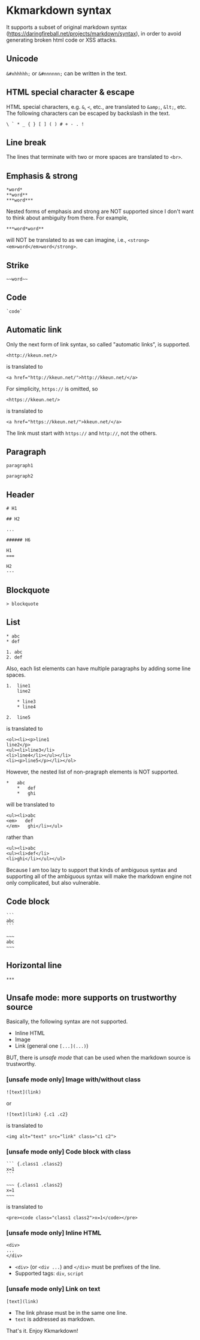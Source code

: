 Kkmarkdown syntax
=====

It supports a subset of original markdown syntax
(<https://daringfireball.net/projects/markdown/syntax>), in order to
avoid generating broken html code or XSS attacks.

## Unicode

`&#xhhhhh;` or `&#nnnnnn;` can be written in the text.

## HTML special character & escape

HTML special characters, e.g. `&`, `<`, etc., are translated to
`&amp;`, `&lt;`, etc.  The following characters can be escaped by
backslash in the text.

```
\ ` * _ { } [ ] ( ) # + - . !
```

## Line break

The lines that terminate with two or more spaces are translated to
`<br>`.

## Emphasis & strong

```
*word*
**word**
***word***
```

Nested forms of emphasis and strong are NOT supported since I don't
want to think about ambiguity from there.  For example,

```
***word*word**
```

will NOT be translated to as we can imagine, i.e.,
`<strong><em>word</em>word</strong>`.

## Strike

```
~~word~~
```

## Code

```
`code`
```

## Automatic link

Only the next form of link syntax, so called "automatic links", is supported.

```
<http://kkeun.net/>
```

is translated to

```
<a href="http://kkeun.net/">http://kkeun.net/</a>
```

For simplicity, `https://` is omitted, so

```
<https://kkeun.net/>
```

is translated to

```
<a href="https://kkeun.net/">kkeun.net/</a>
```

The link must start with `https://` and `http://`, not the others.

## Paragraph

```
paragraph1

paragraph2
```

## Header

```
# H1

## H2

...

###### H6

H1
===

H2
---
```

## Blockquote

```
> blockquote
```

## List

```
* abc
* def

1. abc
2. def
```

Also, each list elements can have multiple paragraphs by adding some line spaces.

```
1.  line1
    line2

    * line3
    * line4

2.  line5
```

is translated to

```
<ol><li><p>line1
line2</p>
<ul><li>line3</li>
<li>line4</li></ul></li>
<li><p>line5</p></li></ol>
```

However, the nested list of non-pragraph elements is NOT supported.

```
*   abc
    *   def
    *   ghi
```

will be translated to

```
<ul><li>abc
<em>   def
</em>   ghi</li></ul>
```

rather than

```
<ul><li>abc
<ul><li>def</li>
<li>ghi</li></ul></ul>
```

Because I am too lazy to support that kinds of ambiguous syntax and
supporting all of the ambiguous syntax will make the markdown engine
not only complicated, but also vulnerable.

## Code block

`````
```
abc
```

~~~
abc
~~~
`````

## Horizontal line

```
***
```

## Unsafe mode: more supports on trustworthy source

Basically, the following syntax are not supported.

* Inline HTML
* Image
* Link (general one `[...](...)`)

BUT, there is *unsafe mode* that can be used when the markdown
source is trustworthy.

### [unsafe mode only] Image with/without class

```
![text](link)
```

or

```
![text](link) {.c1 .c2}
```

is translated to

```
<img alt="text" src="link" class="c1 c2">
```

### [unsafe mode only] Code block with class

~~~~~
``` {.class1 .class2}
x=1
```

~~~ {.class1 .class2}
x=1
~~~
~~~~~

is translated to

```
<pre><code class="class1 class2">x=1</code></pre>
```

### [unsafe mode only] Inline HTML

```
<div>
...
</div>
```

* `<div>` (or `<div ...`) and `</div>` must be prefixes of the line.
* Supported tags: `div`, `script`

### [unsafe mode only] Link on text

```
[text](link)
```

* The link phrase must be in the same one line.
* `text` is addressed as markdown.

That's it.  Enjoy Kkmarkdown!
